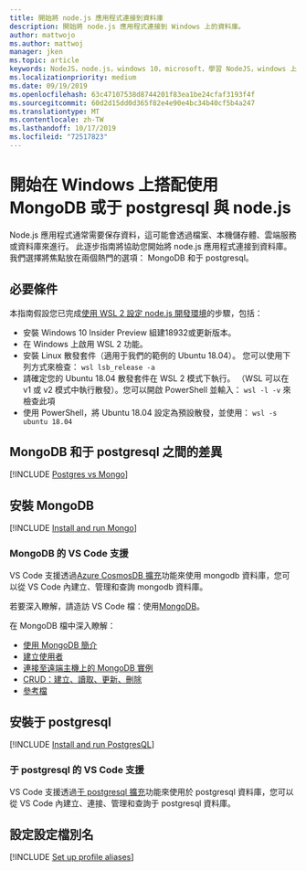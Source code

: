 ```yaml
---
title: 開始將 node.js 應用程式連接到資料庫
description: 開始將 node.js 應用程式連接到 Windows 上的資料庫。
author: mattwojo
ms.author: mattwoj
manager: jken
ms.topic: article
keywords: NodeJS，node.js，windows 10，microsoft，學習 NodeJS，windows 上的節點，wsl 上的節點，在 windows 上安裝節點，使用 vs code 的 NodeJS，在 windows 上以節點進行開發，在 windows 上使用 NodeJS 進行開發，在 windows 上的 wsl 上安裝節點適用于 Linux 的子系統
ms.localizationpriority: medium
ms.date: 09/19/2019
ms.openlocfilehash: 63c47107538d8744201f83ea1be24cfaf3193f4f
ms.sourcegitcommit: 60d2d15dd0d365f82e4e90e4bc34b40cf5b4a247
ms.translationtype: MT
ms.contentlocale: zh-TW
ms.lasthandoff: 10/17/2019
ms.locfileid: "72517823"
---
```

# <a name="get-started-using-mongodb-or-postgresql-with-nodejs-on-windows"></a>開始在 Windows 上搭配使用 MongoDB 或于 postgresql 與 node.js

Node.js 應用程式通常需要保存資料，這可能會透過檔案、本機儲存體、雲端服務或資料庫來進行。 此逐步指南將協助您開始將 node.js 應用程式連接到資料庫。 我們選擇將焦點放在兩個熱門的選項： MongoDB 和于 postgresql。

## <a name="prerequisites"></a>必要條件

本指南假設您已完成[使用 WSL 2 設定 node.js 開發環境](./setup-on-wsl2.md)的步驟，包括：

- 安裝 Windows 10 Insider Preview 組建18932或更新版本。
- 在 Windows 上啟用 WSL 2 功能。
- 安裝 Linux 散發套件（適用于我們的範例的 Ubuntu 18.04）。 您可以使用下列方式來檢查： `wsl lsb_release -a`
- 請確定您的 Ubuntu 18.04 散發套件在 WSL 2 模式下執行。 （WSL 可以在 v1 或 v2 模式中執行散發）。您可以開啟 PowerShell 並輸入： `wsl -l -v` 來檢查此項
- 使用 PowerShell，將 Ubuntu 18.04 設定為預設散發，並使用： `wsl -s ubuntu 18.04`

## <a name="differences-between-mongodb-and-postgresql"></a>MongoDB 和于 postgresql 之間的差異

[!INCLUDE [Postgres vs Mongo](../includes/postgres-v-mongo.md)]

## <a name="install-mongodb"></a>安裝 MongoDB

[!INCLUDE [Install and run Mongo](../includes/install-and-run-mongo.md)]

### <a name="vs-code-support-for-mongodb"></a>MongoDB 的 VS Code 支援

VS Code 支援透過[Azure CosmosDB 擴充](https://marketplace.visualstudio.com/items?itemName=ms-azuretools.vscode-cosmosdb)功能來使用 mongodb 資料庫，您可以從 VS Code 內建立、管理和查詢 mongodb 資料庫。

若要深入瞭解，請造訪 VS Code 檔：使用[MongoDB](https://code.visualstudio.com/docs/azure/mongodb)。

在 MongoDB 檔中深入瞭解：

- [使用 MongoDB 簡介](https://docs.mongodb.com/manual/introduction/)
- [建立使用者](https://docs.mongodb.com/manual/tutorial/create-users/)
- [連接至遠端主機上的 MongoDB 實例](https://docs.mongodb.com/manual/mongo/#mongodb-instance-on-a-remote-host)
- [CRUD：建立、讀取、更新、刪除](https://docs.mongodb.com/manual/crud/)
- [參考檔](https://docs.mongodb.com/manual/reference/)

## <a name="install-postgresql"></a>安裝于 postgresql

[!INCLUDE [Install and run PostgresQL](../includes/install-and-run-postgres.md)]

### <a name="vs-code-support-for-postgresql"></a>于 postgresql 的 VS Code 支援

VS Code 支援透過[于 postgresql 擴充](https://marketplace.visualstudio.com/items?itemName=ms-ossdata.vscode-postgresql)功能來使用於 postgresql 資料庫，您可以從 VS Code 內建立、連接、管理和查詢于 postgresql 資料庫。

## <a name="set-up-profile-aliases"></a>設定設定檔別名

[!INCLUDE [Set up profile aliases](../includes/profile-aliases.md)]
